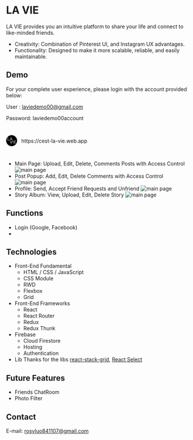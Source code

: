 # LA VIE

LA VIE provides you an intuitive platform to share your life and connect to like-minded friends.

- Creativity: Combination of Pinterest UI, and Instagram UX advantages.
- Functionality: Designed to make it more scalable, reliable, and easily maintainable.

## Demo

For your complete user experience, please login with the account provided below:

User : laviedemo00@gmail.com

Password: laviedemo00account

<br/>
<div style='display:flex;align-items:center'>
<img width=30px src ='src/img/LA_VIE_logo.png' alt='La Vie Logo' href='https://cest-la-vie.web.app'/><p>&nbsp&nbsp&nbsp</p><p>https://cest-la-vie.web.app</p>

</div>
</div>
<br/>

- Main Page:
  Upload, Edit, Delete, Comments Posts with Access Control
  <img src ='src/img/waterfalllayout.gif' alt='main page' />
  <br/>
- Post Popup:
  Add, Edit, Delete Comments with Access Control
  <img src ='src/img/popup.gif' alt='main page' />
- Profile:
  Send, Accept Friend Requests and Unfriend
  <img src ='src/img/friends.gif' alt='main page' />
- Story Album:
  View, Upload, Edit, Delete Story
  <img src ='src/img/storylist.gif' alt='main page' />

## Functions

- Login (Google, Facebook)
-

## Technologies

- Front-End Fundamental
  - HTML / CSS / JavaScript
  - CSS Module
  - RWD
  - Flexbox
  - Grid
- Front-End Frameworks
  - React
  - React Router
  - Redux
  - Redux Thunk
- Firebase
  - Cloud Firestore
  - Hosting
  - Authentication
- Lib
  Thanks for the libs [react-stack-grid](https://github.com/tsuyoshiwada/react-stack-grid), [React Select](https://github.com/JedWatson/react-select)

<!-- Core Components Strcture ( 2020.08 ) -->
<!-- Website Demo -gif, steps-->

<!-- plan -->

## Future Features

- Friends ChatRoom
- Photo Filter

## Contact

E-mail: rosyluo841107@gmail.com
